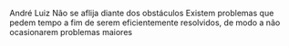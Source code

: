 André Luiz
Não se aflija diante dos obstáculos
Existem problemas que pedem tempo a fim de serem eficientemente resolvidos, de modo a não ocasionarem problemas maiores
